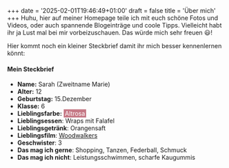 +++
date = '2025-02-01T19:46:49+01:00'
draft = false
title = 'Über mich'
+++
Huhu, hier auf meiner Homepage teile ich mit euch schöne Fotos und Videos,
oder auch spannende Blogeinträge und coole Tipps.
Vielleicht habt ihr ja Lust mal bei mir vorbeizuschauen.
Das würde mich sehr freuen :smiley:!

Hier kommt noch ein kleiner Steckbrief damit ihr mich besser kennenlernen könnt:

#### Mein Steckbrief

* **Name:** Sarah (Zweitname Marie)
* **Alter:** 12
* **Geburtstag:** 15.Dezember
* **Klasse:** 6
* **Lieblingsfarbe:** <span style="color: white; padding: 1px 3px 1px 3px; background-color: #C67986;">Altrosa</span>
* **Lieblingsessen**: Wraps mit Falafel
* **Lieblingsgetränk**: Orangensaft
* **Lieblingsfilm**: [Woodwalkers](https://www.youtube.com/watch?v=ntxIqJ6FqBk)
* **Geschwister**: 3
* **Das mag ich gerne**: Shopping, Tanzen, Federball, Schmuck
* **Das mag ich nicht**: Leistungsschwimmen, scharfe Kaugummis
